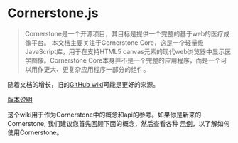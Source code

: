 # Cornerstone.js
 > Cornerstone是一个开源项目，其目标是提供一个完整的基于web的医疗成像平台。
  本文档主要关注于Cornerstone Core，这是一个轻量级JavaScript库，用于在支持HTML5 canvas元素的现代web浏览器中显示医学图像。Cornerstone Core本身并不是一个完整的应用程序，而是一个可以用作更大、更复杂应用程序一部分的组件。

 随着文档的增长，旧的[GitHub wiki](https://github.com/cornerstonejs/cornerstone/wiki)可能是更好的来源。
 
 [版本说明](https://github.com/cornerstonejs/cornerstone/releases)
 
 这个wiki用于作为Cornerstone中的概念和api的参考。如果你是新来的Cornerstone, 我们建议您首先回顾下面的概念，然后查看各种 [示例](https://rawgit.com/cornerstonejs/cornerstone/master/example/index.html)，以了解如何使用Cornerstone。